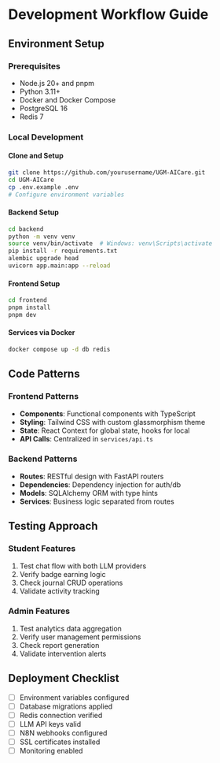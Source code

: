 # Development Workflow Guide

## Environment Setup

### Prerequisites

- Node.js 20+ and pnpm
- Python 3.11+
- Docker and Docker Compose
- PostgreSQL 16
- Redis 7

### Local Development

#### **Clone and Setup**

```bash
git clone https://github.com/yourusername/UGM-AICare.git
cd UGM-AICare
cp .env.example .env
# Configure environment variables
```

#### **Backend Setup**

```bash
cd backend
python -m venv venv
source venv/bin/activate  # Windows: venv\Scripts\activate
pip install -r requirements.txt
alembic upgrade head
uvicorn app.main:app --reload
```

#### **Frontend Setup**

```bash
cd frontend
pnpm install
pnpm dev
```

#### **Services via Docker**

```bash
docker compose up -d db redis
```

## Code Patterns

### Frontend Patterns

- **Components**: Functional components with TypeScript
- **Styling**: Tailwind CSS with custom glassmorphism theme
- **State**: React Context for global state, hooks for local
- **API Calls**: Centralized in `services/api.ts`

### Backend Patterns

- **Routes**: RESTful design with FastAPI routers
- **Dependencies**: Dependency injection for auth/db
- **Models**: SQLAlchemy ORM with type hints
- **Services**: Business logic separated from routes

## Testing Approach

### Student Features

1. Test chat flow with both LLM providers
2. Verify badge earning logic
3. Check journal CRUD operations
4. Validate activity tracking

### Admin Features

1. Test analytics data aggregation
2. Verify user management permissions
3. Check report generation
4. Validate intervention alerts

## Deployment Checklist

- [ ] Environment variables configured
- [ ] Database migrations applied
- [ ] Redis connection verified
- [ ] LLM API keys valid
- [ ] N8N webhooks configured
- [ ] SSL certificates installed
- [ ] Monitoring enabled
